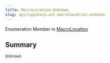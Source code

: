 ```yaml
---
title: MacroLocation.Unknown
slug: api/cppsharp.ast.macrolocation.unknown
---
```

Enumeration Member in [MacroLocation](/api/cppsharp/ast/macrolocation)

## Summary



```csharp
Unknown
```

